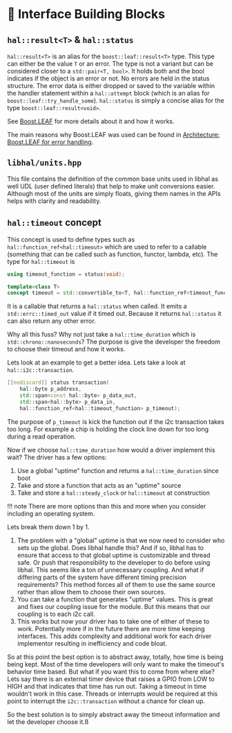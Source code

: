 # 🧱 Interface Building Blocks

## `hal::result<T>` & `hal::status`

`hal::result<T>` is an alias for the `boost::leaf::result<T>` type. This type
can either be the value `T` or an error. The type is not a variant but can be
considered closer to a `std::pair<T, bool>`. It holds both and the bool
indicates if the object is an error or not. No errors are held in the status
structure. The error data is either dropped or saved to the variable within the
handler statement within a `hal::attempt` block (which is an alias for
`boost::leaf::try_handle_some`). `hal::status` is simply a concise alias for the
type `boost::leaf::result<void>`.

See [Boost.LEAF](https://boostorg.github.io/leaf/) for more details about it and
how it works.

The main reasons why Boost.LEAF was used can be found in [Architecture:
Boost.LEAF for error handling](architecture/#a13-boostleaf-for-error-handling).

## `libhal/units.hpp`

This file contains the definition of the common base units used in libhal as
well UDL (user defined literals) that help to make unit conversions easier.
Although most of the units are simply floats, giving them names in the APIs
helps with clarity and readability.

## `hal::timeout` concept

This concept is used to define types such as `hal::function_ref<hal::timeout>`
which are used to refer to a callable (something that can be called such as
function, functor, lambda, etc). The type for `hal::timeout` is

```C++
using timeout_function = status(void);

template<class T>
concept timeout = std::convertible_to<T, hal::function_ref<timeout_function>>;
```

It is a callable that returns a `hal::status` when called. It emits a
`std::errc::timed_out` value if it timed out. Because it returns `hal::status`
it can also return any other error.

Why all this fuss? Why not just take a `hal::time_duration` which is
`std::chrono::nanoseconds`? The purpose is give the developer the freedom to
choose their timeout and how it works.

Lets look at an example to get a better idea. Lets take a look at
`hal::i2c::transaction`.

```C++
[[nodiscard]] status transaction(
    hal::byte p_address,
    std::span<const hal::byte> p_data_out,
    std::span<hal::byte> p_data_in,
    hal::function_ref<hal::timeout_function> p_timeout);
```

The purpose of `p_timeout` is kick the function out if the i2c transaction takes
too long. For example a chip is holding the clock line down for too long during
a read operation.

Now if we choose `hal::time_duration` how would a driver implement this wait?
The driver has a few options:

1. Use a global "uptime" function and returns a `hal::time_duration` since boot
1. Take and store a function that acts as an "uptime" source
1. Take and store a `hal::steady_clock` or `hal::timeout` at construction

!!! note There are more options than this and more when you consider including
    an operating system.

Lets break them down 1 by 1.

1. The problem with a "global" uptime is that we now need to consider who sets
   up the global. Does libhal handle this? And if so, libhal has to ensure that
   access to that global uptime is customizable and thread safe. Or push that
   responsibility to the developer to do before using libhal. This seems like a
   ton of unnecessary coupling. And what if differing parts of the system have
   different timing precision requirements? This method forces all of them to
   use the same source rather than allow them to choose their own sources.
1. You can take a function that generates "uptime" values. This is great and
   fixes our coupling issue for the module. But this means that our coupling is
   to each i2c call.
1. This works but now your driver has to take one of either of these to work.
   Potentially more if in the future there are more time keeping interfaces.
   This adds complexity and additional work for each driver implementor
   resulting in inefficiency and code bloat.

So at this point the best option is to abstract away, totally, how time is being
being kept. Most of the time developers will only want to make the timeout's
behavior time based. But what if you want this to come from where else? Lets say
there is an external timer device that raises a GPIO from LOW to HIGH and that
indicates that time has run out. Taking a timeout in time wouldn't work in this
case. Threads or interrupts would be required at this point to interrupt the
`i2c::transaction` without a chance for clean up.

So the best solution is to simply abstract away the timeout information and let
the developer choose it.ß
